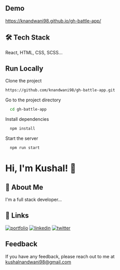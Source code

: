 ## Demo

https://knandwani98.github.io/gh-battle-app/

## 🛠 Tech Stack

React, HTML, CSS, SCSS...

## Run Locally

Clone the project

```bash
https://github.com/knandwani98/gh-battle-app.git
```

Go to the project directory

```bash
  cd gh-battle-app
```

Install dependencies

```bash
  npm install
```

Start the server

```bash
  npm run start
```

# Hi, I'm Kushal! 👋

## 🚀 About Me

I'm a full stack developer...

## 🔗 Links

[![portfolio](https://img.shields.io/badge/my_portfolio-000?style=for-the-badge&logo=ko-fi&logoColor=white)](https://kushal-nandwani.vercel.app)
[![linkedin](https://img.shields.io/badge/linkedin-0A66C2?style=for-the-badge&logo=linkedin&logoColor=white)](https://www.linkedin.com/in/kushal-nandwani-303003153/)
[![twitter](https://img.shields.io/badge/twitter-1DA1F2?style=for-the-badge&logo=twitter&logoColor=white)](https://twitter.com/knandwani98)

## Feedback

If you have any feedback, please reach out to me at kushalnandwani98@gmail.com
